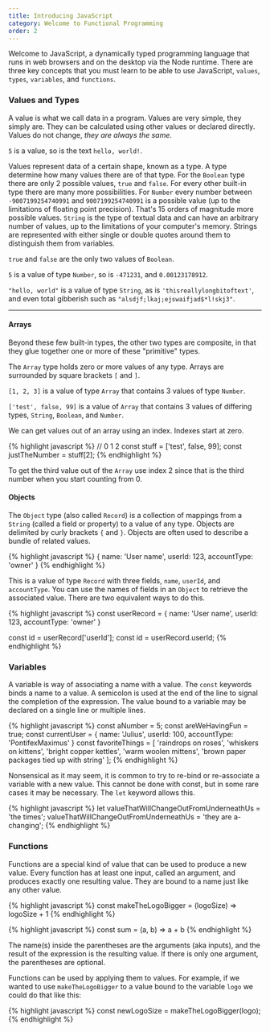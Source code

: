 ```yaml
---
title: Introducing JavaScript
category: Welcome to Functional Programming
order: 2
---
```


Welcome to JavaScript, a dynamically typed programming language that runs in web browsers and on the desktop via the Node runtime. There are three key concepts that you must learn to be able to use JavaScript, `values`, `types`, `variables`, and `functions`.

### Values and Types

A value is what we call data in a program. Values are very simple, they simply are. They can be calculated using other values or declared directly. Values do not change, _they are always the same_.

`5` is a value, so is the text `hello, world!`.

Values represent data of a certain shape, known as a type. A type determine how many values there are of that type. For the `Boolean` type there are only 2 possible values, `true` and `false`. For every other built-in type there are many more possibilities. For `Number` every number between `-9007199254740991` and `9007199254740991` is a possible value (up to the limitations of floating point precision). That's 15 orders of magnitude more possible values. `String` is the type of textual data and can have an arbitrary number of values, up to the limitations of your computer's memory. Strings are represented with either single or double quotes around them to distinguish them from variables.

`true` and `false` are the only two values of `Boolean`.

`5` is a value of type `Number`, so is `-471231`, and `0.00123178912`.

`"hello, world"` is a value of type `String`, as is `'thisreallylongbitoftext'`, and even total gibberish such as `"alsdjf;lkaj;ejswaifjad$*l!skj3"`.

---

#### Arrays

Beyond these few built-in types, the other two types are composite, in that they glue together one or more of these "primitive" types.

The `Array` type holds zero or more values of any type. Arrays are surrounded by square brackets `[` and `]`.

`[1, 2, 3]` is a value of type `Array` that contains 3 values of type `Number`.

`['test', false, 99]` is a value of `Array` that contains 3 values of differing types, `String`, `Boolean`, and `Number`.

We can get values out of an array using an index. Indexes start at zero.

{% highlight javascript %}
  //               0       1     2
  const stuff = ['test', false, 99];
  const justTheNumber = stuff[2];
{% endhighlight %}

To get the third value out of the `Array` use index 2 since that is the third number when you start counting from 0.

#### Objects

The `Object` type (also called `Record`) is a collection of mappings from a `String` (called a field or property) to a value of any type. Objects are delimited by curly brackets `{` and `}`. Objects are often used to describe a bundle of related values.

{% highlight javascript %}
  {
    name: 'User name',
    userId: 123,
    accountType: 'owner'
  }
{% endhighlight %}

This is a value of type `Record` with three fields, `name`, `userId`, and `accountType`. You can use the names of fields in an `Object` to retrieve the associated value. There are two equivalent ways to do this.

{% highlight javascript %}
  const userRecord = {
    name: 'User name',
    userId: 123,
    accountType: 'owner'
  }

  const id = userRecord['userId'];
  const id = userRecord.userId;
{% endhighlight %}

### Variables

A variable is way of associating a name with a value. The `const` keywords binds a name to a value. A semicolon is used at the end of the line to signal the completion of the expression. The value bound to a variable may be declared on a single line or multiple lines.

{% highlight javascript %}
  const aNumber = 5;
  const areWeHavingFun = true;
  const currentUser = { name: 'Julius', userId: 100, accountType: 'PontifexMaximus' }
  const favoriteThings = [ 'raindrops on roses', 'whiskers on kittens', 'bright copper kettles', 'warm woolen mittens', 'brown paper packages tied up with string' ];
{% endhighlight %}

Nonsensical as it may seem, it is common to try to re-bind or re-associate a variable with a new value. This cannot be done with const, but in some rare cases it may be necessary. The `let` keyword allows this.

{% highlight javascript %}
  let valueThatWillChangeOutFromUnderneathUs = 'the times';
  valueThatWillChangeOutFromUnderneathUs = 'they are a-changing';
{% endhighlight %}

### Functions

Functions are a special kind of value that can be used to produce a new value. Every function has at least one input, called an argument, and produces exactly one resulting value. They are bound to a name just like any other value.

{% highlight javascript %}
  const makeTheLogoBigger = (logoSize) => logoSize + 1
{% endhighlight %}

{% highlight javascript %}
  const sum = (a, b) => a + b
{% endhighlight %}


The name(s) inside the parentheses are the arguments (aka inputs), and the result of the expression is the resulting value. If there is only one argument, the parentheses are optional.

Functions can be used by applying them to values. For example, if we wanted to use `makeTheLogoBigger` to a value bound to the variable `logo` we could do that like this:

{% highlight javascript %}
  const newLogoSize = makeTheLogoBigger(logo);
{% endhighlight %}
